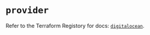 # `provider`

Refer to the Terraform Registory for docs: [`digitalocean`](https://registry.terraform.io/providers/digitalocean/digitalocean/2.34.0/docs).
